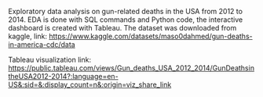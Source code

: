 Exploratory data analysis on gun-related deaths in the USA from 2012 to 2014.
EDA is done with SQL commands and Python code, the interactive dashboard is created with Tableau.
The dataset was downloaded from kaggle, link: https://www.kaggle.com/datasets/maso0dahmed/gun-deaths-in-america-cdc/data

Tableau visualization link: https://public.tableau.com/views/Gun_deaths_USA_2012_2014/GunDeathsintheUSA2012-2014?:language=en-US&:sid=&:display_count=n&:origin=viz_share_link

